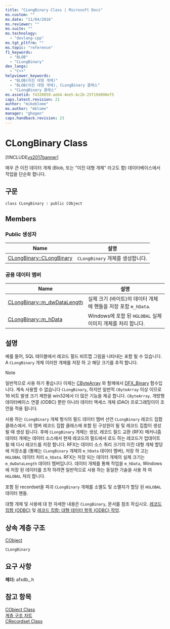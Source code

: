 ```yaml
---
title: "CLongBinary Class | Microsoft Docs"
ms.custom: ""
ms.date: "11/04/2016"
ms.reviewer: ""
ms.suite: ""
ms.technology: 
  - "devlang-cpp"
ms.tgt_pltfrm: ""
ms.topic: "reference"
f1_keywords: 
  - "BLOB"
  - "CLongBinary"
dev_langs: 
  - "C++"
helpviewer_keywords: 
  - "BLOB(이진 대형 개체)"
  - "BLOB(이진 대형 개체), CLongBinary 클래스"
  - "CLongBinary 클래스"
ms.assetid: f4320059-aeb4-4ee5-bc2b-25f19d898ef5
caps.latest.revision: 21
author: "mikeblome"
ms.author: "mblome"
manager: "ghogen"
caps.handback.revision: 23
---
```

# CLongBinary Class
[!INCLUDE[vs2017banner](../../assembler/inline/includes/vs2017banner.md)]

매우 큰 이진 데이터 개체 \(Blob, 또는 "이진 대형 개체" 라고도 함\) 데이터베이스에서 작업을 단순화 합니다.  
  
## 구문  
  
```  
class CLongBinary : public CObject  
```  
  
## Members  
  
### Public 생성자  
  
|Name|설명|  
|----------|--------|  
|[CLongBinary::CLongBinary](../Topic/CLongBinary::CLongBinary.md)|`CLongBinary` 개체를 생성합니다.|  
  
### 공용 데이터 멤버  
  
|Name|설명|  
|----------|--------|  
|[CLongBinary::m\_dwDataLength](../Topic/CLongBinary::m_dwDataLength.md)|실제 크기 \(바이트\)의 데이터 개체에 핸들을 저장 포함 `m_hData`.|  
|[CLongBinary::m\_hData](../Topic/CLongBinary::m_hData.md)|Windows에 포함 된 `HGLOBAL` 실제 이미지 개체를 처리 합니다.|  
  
## 설명  
 예를 들어, SQL 테이블에서 레코드 필드 비트맵 그림을 나타내는 포함 될 수 있습니다.  A `CLongBinary` 개체 이러한 개체를 저장 하 고 해당 크기를 추적 합니다.  
  
> [!NOTE]
>  일반적으로 사용 하기 좋습니다 이제는  [CByteArray](../../mfc/reference/cbytearray-class.md) 와 함께에서  [DFX\_Binary](../Topic/DFX_Binary.md) 함수입니다.  계속 사용할 수 없습니다 `CLongBinary`, 하지만 일반적 `CByteArray` 이상 이므로 16 비트 발생 크기 제한을 win32에서 더 많은 기능을 제공 합니다. `CByteArray`.  개방형 데이터베이스 연결 \(ODBC\) 뿐만 아니라 데이터 액세스 개체 \(DAO\) 프로그래밍이이 조언을 적용 됩니다.  
  
 사용 하는 `CLongBinary` 개체 형식의 필드 데이터 멤버 선언 `CLongBinary` 레코드 집합 클래스에서.  이 멤버 레코드 집합 클래스에 포함 된 구성원이 될 및 레코드 집합이 생성 될 때 생성 됩니다.  후에 `CLongBinary` 개체는 생성, 레코드 필드 교환 \(RFX\) 메커니즘 데이터 개체는 데이터 소스에서 현재 레코드의 필드에서 로드 하는 레코드가 업데이트 될 때 다시 레코드를 저장 합니다.  RFX는 데이터 소스 쿼리 크기의 이진 대형 개체 할당에 저장소를 \(통해는 `CLongBinary` 개체의 `m_hData` 데이터 멤버\), 저장 하 고는 `HGLOBAL` 데이터 처리 `m_hData`.  RFX는 저장 되는 데이터 개체의 실제 크기는 `m_dwDataLength` 데이터 멤버입니다.  데이터 개체를 통해 작업을 `m_hData`, Windows에 저장 된 데이터를 조작 하려면 일반적으로 사용 하는 동일한 기술을 사용 하 여 `HGLOBAL` 처리 합니다.  
  
 포함 된 recordset을 파괴 `CLongBinary` 개체를 소멸도 및 소멸자가 할당 된 `HGLOBAL` 데이터 핸들.  
  
 대형 개체 및 사용에 대 한 자세한 내용은 `CLongBinary`, 문서를 참조 하십시오.  [레코드 집합 \(ODBC\)](../../data/odbc/recordset-odbc.md) 및  [레코드 집합: 대형 데이터 항목 \(ODBC\) 작업](../../data/odbc/recordset-working-with-large-data-items-odbc.md).  
  
## 상속 계층 구조  
 [CObject](../../mfc/reference/cobject-class.md)  
  
 `CLongBinary`  
  
## 요구 사항  
 **헤더:**  afxdb\_.h  
  
## 참고 항목  
 [CObject Class](../../mfc/reference/cobject-class.md)   
 [계층 구조 차트](../../mfc/hierarchy-chart.md)   
 [CRecordset Class](../../mfc/reference/crecordset-class.md)